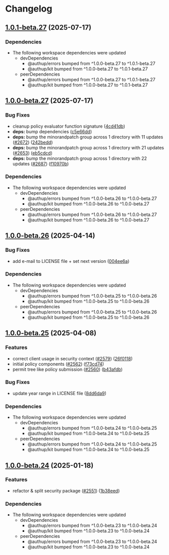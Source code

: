 # Changelog

## [1.0.1-beta.27](https://github.com/authup/authup/compare/v1.0.0-beta.27...v1.0.1-beta.27) (2025-07-17)


### Dependencies

* The following workspace dependencies were updated
  * devDependencies
    * @authup/errors bumped from ^1.0.0-beta.27 to ^1.0.1-beta.27
    * @authup/kit bumped from ^1.0.0-beta.27 to ^1.0.1-beta.27
  * peerDependencies
    * @authup/errors bumped from ^1.0.0-beta.27 to ^1.0.1-beta.27
    * @authup/kit bumped from ^1.0.0-beta.27 to ^1.0.1-beta.27

## [1.0.0-beta.27](https://github.com/authup/authup/compare/v1.0.0-beta.26...v1.0.0-beta.27) (2025-07-17)


### Bug Fixes

* cleanup policy evaluator function signature ([4cd41db](https://github.com/authup/authup/commit/4cd41db762d00b60303165630f93c8da3f8074da))
* **deps:** bump dependencies ([c5e66dd](https://github.com/authup/authup/commit/c5e66ddd50ea4f4b596e47ff99e3a3d6c8133e22))
* **deps:** bump the minorandpatch group across 1 directory with 11 updates ([#2672](https://github.com/authup/authup/issues/2672)) ([242bedd](https://github.com/authup/authup/commit/242bedd9c611b84293ba75cc9427892c7ac962c6))
* **deps:** bump the minorandpatch group across 1 directory with 21 updates ([#2653](https://github.com/authup/authup/issues/2653)) ([eb5cdcd](https://github.com/authup/authup/commit/eb5cdcd775466506ec4d86166e6de55e9868f46b))
* **deps:** bump the minorandpatch group across 1 directory with 22 updates ([#2687](https://github.com/authup/authup/issues/2687)) ([f10970b](https://github.com/authup/authup/commit/f10970b89ae166cb33de9841bb221b40eb28081c))


### Dependencies

* The following workspace dependencies were updated
  * devDependencies
    * @authup/errors bumped from ^1.0.0-beta.26 to ^1.0.0-beta.27
    * @authup/kit bumped from ^1.0.0-beta.26 to ^1.0.0-beta.27
  * peerDependencies
    * @authup/errors bumped from ^1.0.0-beta.26 to ^1.0.0-beta.27
    * @authup/kit bumped from ^1.0.0-beta.26 to ^1.0.0-beta.27

## [1.0.0-beta.26](https://github.com/authup/authup/compare/v1.0.0-beta.25...v1.0.0-beta.26) (2025-04-14)


### Bug Fixes

* add e-mail to LICENSE file + set next version ([004ee6a](https://github.com/authup/authup/commit/004ee6a2a7fb93506535c8baeebff5981667036a))


### Dependencies

* The following workspace dependencies were updated
  * devDependencies
    * @authup/errors bumped from ^1.0.0-beta.25 to ^1.0.0-beta.26
    * @authup/kit bumped from ^1.0.0-beta.25 to ^1.0.0-beta.26
  * peerDependencies
    * @authup/errors bumped from ^1.0.0-beta.25 to ^1.0.0-beta.26
    * @authup/kit bumped from ^1.0.0-beta.25 to ^1.0.0-beta.26

## [1.0.0-beta.25](https://github.com/authup/authup/compare/v1.0.0-beta.24...v1.0.0-beta.25) (2025-04-08)


### Features

* correct client usage in security context ([#2579](https://github.com/authup/authup/issues/2579)) ([26f0118](https://github.com/authup/authup/commit/26f0118184c98bf04f499d19526b1cf0d034cad6))
* initial policy components ([#2562](https://github.com/authup/authup/issues/2562)) ([f73cd74](https://github.com/authup/authup/commit/f73cd7476970f563a07307ee12e1742de9eeaf32))
* permit tree like policy submission ([#2560](https://github.com/authup/authup/issues/2560)) ([b43afdb](https://github.com/authup/authup/commit/b43afdbacf63c3e809b34a50a576e12c9133367c))


### Bug Fixes

* update year range in LICENSE file ([8dd6da9](https://github.com/authup/authup/commit/8dd6da98cbfd8f910397de7391402af1e7517cc9))


### Dependencies

* The following workspace dependencies were updated
  * devDependencies
    * @authup/errors bumped from ^1.0.0-beta.24 to ^1.0.0-beta.25
    * @authup/kit bumped from ^1.0.0-beta.24 to ^1.0.0-beta.25
  * peerDependencies
    * @authup/errors bumped from ^1.0.0-beta.24 to ^1.0.0-beta.25
    * @authup/kit bumped from ^1.0.0-beta.24 to ^1.0.0-beta.25

## [1.0.0-beta.24](https://github.com/authup/authup/compare/v1.0.0-beta.23...v1.0.0-beta.24) (2025-01-18)


### Features

* refactor & split security package ([#2551](https://github.com/authup/authup/issues/2551)) ([1b38eed](https://github.com/authup/authup/commit/1b38eed204658cdde11b92f93027b843f47f43bf))


### Dependencies

* The following workspace dependencies were updated
  * devDependencies
    * @authup/errors bumped from ^1.0.0-beta.23 to ^1.0.0-beta.24
    * @authup/kit bumped from ^1.0.0-beta.23 to ^1.0.0-beta.24
  * peerDependencies
    * @authup/errors bumped from ^1.0.0-beta.23 to ^1.0.0-beta.24
    * @authup/kit bumped from ^1.0.0-beta.23 to ^1.0.0-beta.24
